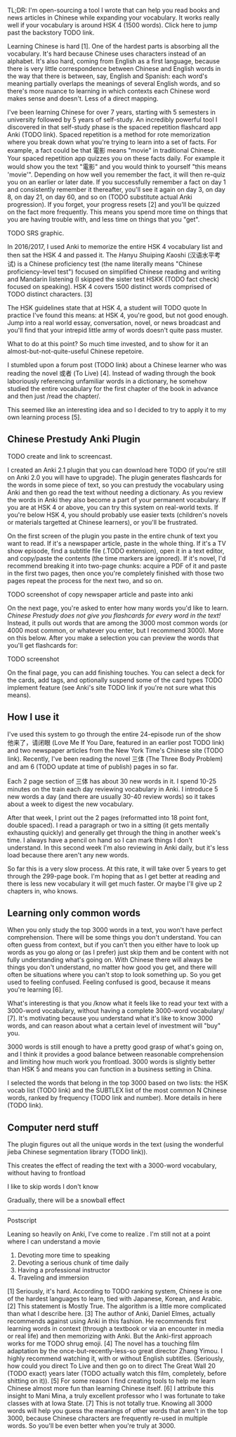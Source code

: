 TL;DR: I'm open-sourcing a tool I wrote that can help you read books and news articles in Chinese while expanding your
vocabulary. It works really well if your vocabulary is around HSK 4 (1500 words).  Click here to jump past the backstory
TODO link.

Learning Chinese is hard [1]. One of the hardest parts is absorbing all the vocabulary. It's hard because Chinese uses
characters instead of an alphabet. It's also hard, coming from English as a first language, because there is very little
correspondence between Chinese and English words in the way that there is between, say, English and Spanish: each word's
meaning partially overlaps the meanings of several English words, and so there's more nuance to learning in which
contexts each Chinese word makes sense and doesn't. Less of a direct mapping.

I've been learning Chinese for over 7 years, starting with 5 semesters in university followed by 5 years of self-study.
An incredibly powerful tool I discovered in that self-study phase is the spaced repetition flashcard app Anki
(TODO link). Spaced repetition is a method for rote memorization where you break down what you're trying to learn
into a set of facts. For example, a fact could be that 電影 means "movie" in traditional Chinese. Your spaced repetition
app quizzes you on these facts daily. For example it would show you the text "電影" and you would think to yourself
"this means 'movie'". Depending on how well you remember the fact, it will then re-quiz you on an earlier
or later date. If you successfully remember a fact on day 1 and consistently remember it thereafter,
you'll see it again on day 3, on day 8, on day 21, on day 60, and so on (TODO substitute actual Anki
progression). If you forget, your progress resets [2] and you'll be quizzed on the fact more frequently.
This means you spend more time on things that you are having trouble with, and less time on things that you "get".

TODO SRS graphic.

In 2016/2017, I used Anki to memorize the entire HSK 4 vocabulary list and then sat the HSK 4 and passed it.
The *H*anyu *S*huiping *K*aoshi (汉语水平考试) is a Chinese proficiency test (the name literally means
"Chinese proficiency-level test") focused on simplified Chinese reading and writing and Mandarin
listening (I skipped the sister test HSKK (TODO fact check) focused on speaking).
HSK 4 covers 1500 distinct words comprised of TODO distinct characters. [3]

The HSK guidelines state that at HSK 4, a student will
TODO quote
In practice I've found this means: at HSK 4, you're good, but not good enough. Jump into a real world essay,
conversation, novel, or news broadcast and you'll find that your intrepid little army of words doesn't quite pass
muster.

What to do at this point? So much time invested, and to show for it an almost-but-not-quite-useful Chinese repetoire.

I stumbled upon a forum post (TODO link) about a Chinese learner who was reading the novel 或者 (To Live) [4]. Instead
of wading through the book laboriously referencing unfamiliar words in a dictionary, he somehow studied the entire
vocabulary for the first chapter of the book in advance and then just /read the chapter/.

This seemed like an interesting idea and so I decided to try to apply it to my own learning process [5].

## Chinese Prestudy Anki Plugin
TODO create and link to screencast.

I created an Anki 2.1 plugin that you can download here TODO (if you're still on Anki 2.0 you will have to upgrade).
The plugin generates flashcards for the words in some piece of text, so you can prestudy the vocabulary using Anki and
then go read the text without needing a dictionary. As you review the words in Anki they also become a part of your
permanent vocabulary. If you are at HSK 4 or above, you can try this system on real-world texts. If you're below HSK 4,
you should probably use easier texts (children's novels or materials targetted at Chinese learners), or you'll be
frustrated.

On the first screen of the plugin you paste in the entire chunk of text you want to read. If it's a newspaper article,
paste in the whole thing. If it's a TV show episode, find a subtitle file (.TODO extension), open it in a text editor,
and copy/paste the contents (the time markers are ignored). If it's novel, I'd recommend breaking it into
two-page chunks: acquire a PDF of it and paste in the first two pages, then once you're completely finished with those
two pages repeat the process for the next two, and so on.

TODO screenshot of copy newspaper article and paste into anki

On the next page, you're asked to enter how many words you'd like to learn. *Chinese Prestudy does not give you
flashcards for every word in the text!* Instead, it pulls out words that are among the 3000 most common words (or 4000
most common, or whatever you enter, but I recommend 3000). More on this below. After you make a selection you can
preview the words that you'll get flashcards for:

TODO screenshot

On the final page, you can add finishing touches. You can select a deck for the cards, add tags, and optionally suspend
some of the card types TODO implement feature (see Anki's site TODO link if you're not sure what this means).

## How I use it
I've used this system to go through the entire 24-episode run of the show 他来了，请闭眼 (Love Me If You Dare, featured
in an earlier post TODO link) and two newspaper articles from the New York Time's Chinese site (TODO link). Recently,
I've been reading the novel 三体 (The Three Body Problem) and am 6 (TODO update at time of publish) pages in so far.

Each 2 page section of 三体 has about 30 new words in it. I spend 10-25 minutes on the train each day reviewing
vocabulary in Anki. I introduce 5 new words a day (and there are usually 30-40 review words) so it takes about
a week to digest the new vocabulary.

After that week, I print out the 2 pages (reformatted into 18 point font, double spaced). I read a paragraph or two in
a sitting (it gets mentally exhausting quickly) and generally get through the thing in another week's time.
I always have a pencil on hand so I can mark things I don't understand. In this second week I'm also reviewing in Anki
daily, but it's less load because there aren't any new words.

So far this is a very slow process. At this rate, it will take over 5 years to get through the 299-page book.
I'm hoping that as I get better at reading and there is less new vocabulary it will get much faster. Or maybe I'll give
up 2 chapters in, who knows.

## Learning only common words
When you only study the top 3000 words in a text, you won't have perfect comprehension. There will be some things you
don't understand. You can often guess from context, but if you can't then you either have to look up words
as you go along or (as I prefer) just skip them and be content with not fully understanding what's going on. With
Chinese there will always be things you don't understand, no matter how good you get, and there will often be situations
where you can't stop to look something up. So you get used to feeling confused. Feeling confused is good, because it
means you're learning [6].

What's interesting is that you /know what it feels like to read your text with a 3000-word vocabulary, without
having a complete 3000-word vocabulary/ [7]. It's motivating because you understand what it's like to know 3000 words,
and can reason about what a certain level of investment will "buy" you.

3000 words is still enough to have a pretty good grasp of what's going on, and I think it provides a good balance
between reasonable comprehension and limiting how much work you frontload. 3000 words is slightly better than HSK 5
and means you can function in a business setting in China.

I selected the words that belong in the top 3000 based on two lists: the HSK vocab list (TODO link) and the
SUBTLEX list of the most common N Chinese words, ranked by frequency (TODO link and number). More details in here (TODO
link).

## Computer nerd stuff

The plugin figures out all the unique words in the text (using the wonderful jieba Chinese
segmentation library (TODO link)).



This creates the effect of reading the text with a 3000-word vocabulary, without having to frontload

I like to skip words I don't know

Gradually, there will be a snowball effect

----
Postscript

Leaning so heavily on Anki, I've come to realize . I'm still not at a point where I can understand a movie

1. Devoting more time to speaking
2. Devoting a serious chunk of time daily
3. Having a professional instructor
4. Traveling and immersion


[1] Seriously, it's hard. According to TODO ranking system, Chinese is one of the hardest languages to learn, tied with
Japanese, Korean, and Arabic.
[2] This statement is Mostly True. The algorithm is a little more complicated than what I describe here.
[3] The author of Anki, Daniel Elmes, actually recommends against using Anki in this fashion. He recommends first
learning words in context (through a textbook or via an encounter in media or real life) and then memorizing with Anki.
But the Anki-first approach works for me TODO shrug emoji.
[4] The novel has a touching film adaptation by the once-but-recently-less-so great director Zhang Yimou. I highly
recommend watching it, with or without English subtitles. (Seriously, how could you direct To Live and then go on to
direct The Great Wall 20 (TODO exact) years later (TODO actually watch this film, completely,
before shitting on it)).
[5] For some reason I find creating tools to help me learn Chinese almost more fun than learning Chinese itself.
[6] I attribute this insight to Mani Mina, a truly excellent professor who I was fortunate to take classes with at
Iowa State.
[7] This is not totally true. Knowing all 3000 words will help you guess the meanings of other words that aren't in the
top 3000, because Chinese characters are frequently re-used in multiple words. So you'll be even better when you're
truly at 3000.
